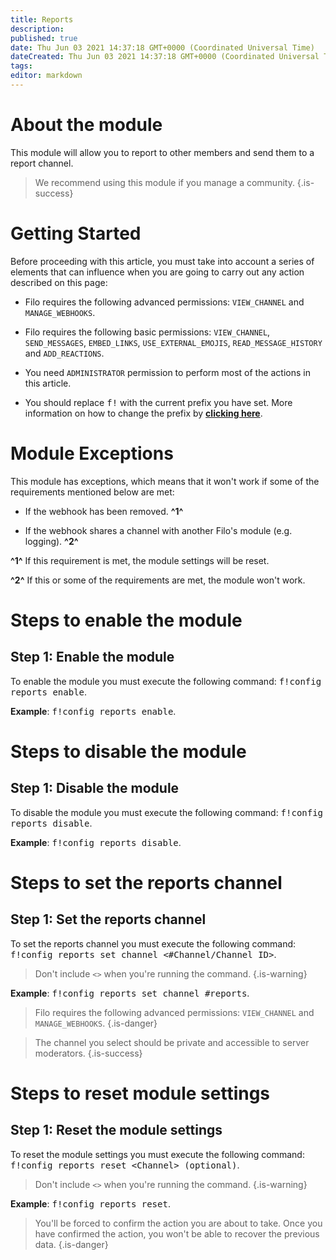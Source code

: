 ```yaml
---
title: Reports
description:
published: true
date: Thu Jun 03 2021 14:37:18 GMT+0000 (Coordinated Universal Time)
dateCreated: Thu Jun 03 2021 14:37:18 GMT+0000 (Coordinated Universal Time)
tags:
editor: markdown
---
```


# About the module

This module will allow you to report to other members and send them to a report channel.

> We recommend using this module if you manage a community.
{.is-success}

# Getting Started

Before proceeding with this article, you must take into account a series of elements that can influence when you are going to carry out any action described on this page:

- Filo requires the following advanced permissions: ``VIEW_CHANNEL`` and ``MANAGE_WEBHOOKS``.

- Filo requires the following basic permissions: ``VIEW_CHANNEL``, ``SEND_MESSAGES``, ``EMBED_LINKS``, ``USE_EXTERNAL_EMOJIS``, ``READ_MESSAGE_HISTORY`` and ``ADD_REACTIONS``.

- You need ``ADMINISTRATOR`` permission to perform most of the actions in this article.

- You should replace <kbd>f!</kbd> with the current prefix you have set. More information on how to change the prefix by **[clicking here](es/modules/prefix)**.

# Module Exceptions

This module has exceptions, which means that it won't work if some of the requirements mentioned below are met:

- If the webhook has been removed. **^1^**

- If the webhook shares a channel with another Filo's module (e.g. logging). **^2^**

**^1^** If this requirement is met, the module settings will be reset.

**^2^** If this or some of the requirements are met, the module won't work.

# Steps to enable the module

## **Step 1**: Enable the module

To enable the module you must execute the following command: <kbd>f!config reports enable</kbd>.

**Example**: <kbd>f!config reports enable</kbd>.

# Steps to disable the module

## **Step 1**: Disable the module

To disable the module you must execute the following command: <kbd>f!config reports disable</kbd>.

**Example**: <kbd>f!config reports disable</kbd>.

# Steps to set the reports channel

## **Step 1**: Set the reports channel

To set the reports channel you must execute the following command: <kbd>f!config reports set channel \<#Channel/Channel ID></kbd>.

> Don't include ``<>`` when you're running the command.
{.is-warning}

**Example**: <kbd>f!config reports set channel #reports</kbd>.

> Filo requires the following advanced permissions: ``VIEW_CHANNEL`` and ``MANAGE_WEBHOOKS``.
{.is-danger}

> The channel you select should be private and accessible to server moderators.
{.is-success}

# Steps to reset module settings

## **Step 1**: Reset the module settings

To reset the module settings you must execute the following command: <kbd>f!config reports reset \<Channel> (optional)</kbd>.

> Don't include ``<>`` when you're running the command.
{.is-warning}

**Example**: <kbd>f!config reports reset</kbd>.

> You'll be forced to confirm the action you are about to take. Once you have confirmed the action, you won't be able to recover the previous data.
{.is-danger}
